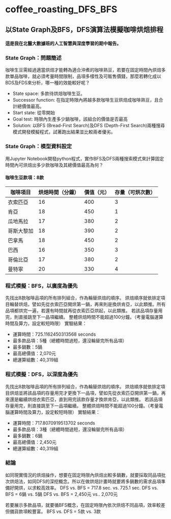 # coffee_roasting_DFS_BFS
## 以State Graph及BFS，DFS演算法模擬咖啡烘焙排程
#### 這是我在北醫大數據班的人工智慧與深度學習的期中報告。
### State Graph：問題簡述
咖啡生豆需經過適當烘焙才能轉為適合沖煮的咖啡熟豆，若要在固定時間內烘焙多款單品咖啡，就必須考量時間限制，品項多樣性及可販售價錢，那麼若轉化成以BDS及FDS來分析，哪一種的效能較好呢？
- State space: 多款待烘焙咖啡生豆。
- Successor function: 在指定時限內將越多款咖啡生豆烘焙成咖啡熟豆，且合計總價值最高。
- Start state: 從零開始
- Goal test: 時限內生產多少鍋咖啡，該組合的價值是否最高
- Solution: 以BFS (Bread-First Search)及DFS (Depth-First Search)兩種搜尋模式開發模擬程式，試著跑出結果並比較兩者優劣。

### State Graph：模型資料設定
用Jupyter Notebook開發python程式，實作BFS及DFS兩種搜索模式來計算固定時間內可烘焙出多少款咖啡及其總價值最高為何？
#### 咖啡生豆款項：8款
|咖啡項目|烘焙時間（分鐘）|價值（元）|存量（可烘次數）|
|-|-|-|-|
|衣索匹亞|16|400|3
|肯亞|18|450|1
|瓜地馬拉|17|380|2
|哥斯大黎加|18|390|2
|巴拿馬|18|450|2
|巴西|16|350|3
|哥倫比亞|17|380|2
|曼特寧|20|330|4

### 程式模擬：BFS，以廣度為優先
先找出8款咖啡品項的所有排列組合，作為輪替烘焙的順序。
烘焙順序就依排定項目輪替烘焙，譬如先從衣索匹亞開烘第一鍋，再來則是換烘肯亞，以此類推。所有品項都烘完一遍，若還有時間就再從衣索匹亞烘起，以此類推。
若該品項存量用完，則直接跳至下一品項繼續。
整體烘焙時間不能超過100分鐘。（考量電腦運算時間及算力，設定較短時限）
實驗結果：
- 運算時間：725.1162450313568 seconds
- 最多款品項：5種（總體時間過短，還沒輪替完所有品項）
- 最多鍋數：5鍋
- 最高總價值：2,070元
- 總運算組數：40,319組

### 程式模擬：DFS，以深度為優先
先找出8款咖啡品項的所有排列組合，作為輪替烘焙的順序。
烘焙順序就依排定項目烘焙並將該品項的存量用完才更換下一品項，譬如先從衣索匹亞開烘第一鍋，再來還是繼續烘焙衣索匹亞，直到用完該款存量才換烘肯亞，以此類推。
若該品項存量用完，則直接跳至下一品項繼續。
整體烘焙時間不能超過100分鐘。（考量電腦運算時間及算力，設定較短時限）
實驗結果：
- 運算時間：717.8070919513702 seconds
- 最多款品項：3種（總體時間過短，還沒輪替完所有品項）
- 最多鍋數：6鍋
- 最高總價值：2,450元
- 總運算組數：40,319組

### 結論
如同現實情況的烘焙操作，想要在固定時限內烘焙出較多鍋數，就要採取同品項批次烘焙法，如同DFS的深挖概念。所以在做烘焙計畫時就要將多鍋數的需求品項準備好開烘，以求較高效率。
DFS vs. BFS = 717.8 sec. vs. 725.1 sec.
DFS vs. BFS = 6鍋 vs. 5鍋
DFS vs. BFS = 2,450元 vs.. 2,070元

若要展示多款品項，就要循BFS概念，在固定時限內依次烘焙不同品項，效率較差但備貨款項較豐富。
BFS vs. DFS = 5款 vs. 3款
